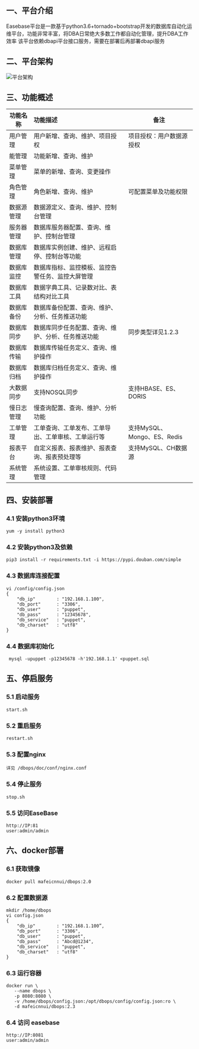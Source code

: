 ## 一、平台介绍  

   Easebase平台是一款基于python3.6+tornado+bootstrap开发的数据库自动化运维平台，功能非常丰富，将DBA日常绝大多数工作都自动化管理，提升DBA工作效率
   该平台依赖dbapi平台接口服务，需要在部署后再部署dbapi服务 
   
## 二、平台架构
   
   ![平台架构](https://github.com/mafeicnnui/dbops/blob/master/static/doc/images/framework.png)
   

## 三、功能概述
       
   | 功能名称   | 功能描述                                           | 备注                        |
| ---------- | :------------------------------------------------- | --------------------------- |
| 用户管理   | 用户新增、查询、维护、项目授权                     | 项目授权：用户数据源授权    |
| 能管理     | 功能新增、查询、维护                               |                             |
| 菜单管理   | 菜单的新增、查询、变更操作                         |                             |
| 角色管理   | 角色新增、查询、维护                               | 可配置菜单及功能权限        |
| 数据源管理 | 数据源定义、查询、维护、控制台管理                 |                             |
| 服务器管理 | 数据库服务器配置、查询、维护、控制台管理           |                             |
| 数据库管理 | 数据库实例创建、维护、远程启停、控制台等功能       |                             |
| 数据库监控 | 数据库指标、监控模板、监控告警任务、监控大屏管理   |                             |
| 数据库工具 | 数据字典工具、记录数对比、表结构对比工具           |                             |
| 数据库备份 | 数据库备份配置、查询、维护、分析、任务推送功能     |                             |
| 数据库同步 | 数据库同步任务配置、查询、维护、分析、任务推送功能 | 同步类型详见1.2.3           |
| 数据库传输 | 数据库传输任务定义、查询、维护操作                 |                             |
| 数据库归档 | 数据库归档任务定义、查询、维护操作                 |                             |
| 大数据同步 | 支持NOSQL同步                                      | 支持HBASE、ES、DORIS        |
| 慢日志管理 | 慢查询配置、查询、维护、分析功能                   |                             |
| 工单管理   | 工单查询、工单发布、工单导出、工单审核、工单运行等 | 支持MySQL、Mongo、ES、Redis |
| 报表平台   | 自定义报表、报表维护、报表查询、报表预处理等       | 支持MySQL、CH数据源         |
| 系统管理   | 系统设置、工单审核规则、代码管理                   |                             |


       
       
## 四、安装部署  


### 4.1 安装python3环境 
    
    yum -y install python3
    

### 4.2 安装python3及依赖  

    pip3 install -r requirements.txt -i https://pypi.douban.com/simple
    
### 4.3  数据库连接配置

    vi /config/config.json 
    {
        "db_ip"        : "192.168.1.100",
        "db_port"      : "3306",
        "db_user"      : "puppet",
        "db_pass"      : "12345678",
        "db_service"   : "puppet",
        "db_charset"   : "utf8"
    }
    
        
### 4.4 数据库初始化
    
     mysql -upuppet -p12345678 -h'192.168.1.1' <puppet.sql

## 五、停启服务

### 5.1 启动服务  

    start.sh 


### 5.2 重启服务  

    restart.sh
    
### 5.3 配置nginx  

    详见 /dbops/doc/conf/nginx.conf


### 5.4 停止服务  

    stop.sh

### 5.5 访问EaseBase  
    
    http://IP:81
    user:admin/admin

## 六、docker部署 

### 6.1 获取镜像

    docker pull mafeicnnui/dbops:2.0

### 6.2 配置数据源

    mkdir /home/dbops
    vi config.json 
    {
        "db_ip"        : "192.168.1.100”,
        "db_port"      : "3306",
        "db_user"      : "puppet",
        "db_pass"      : "Abcd@1234",
        "db_service"   : "puppet",
        "db_charset"   : "utf8"
    }


### 6.3 运行容器

    docker run \
       --name dbops \
       -p 8080:8080 \
       -v /home/dbops/config.json:/opt/dbops/config/config.json:ro \
       -d mafeicnnui/dbops:2.3
    
### 6.4 访问 easebase
    
    http://IP:8081
    user:admin/admin
